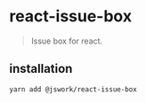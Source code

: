 # react-issue-box
> Issue box for react.

## installation
```shell
yarn add @jswork/react-issue-box
```
